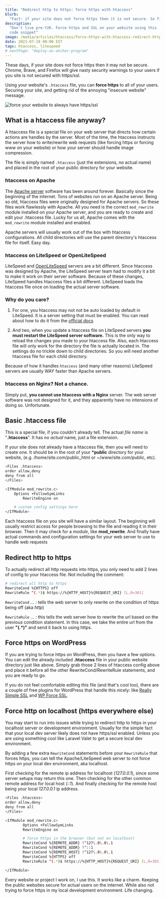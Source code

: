 ```yaml
---
title: "Redirect http to https: force https with htaccess"
blurb:
  "Fact: if your site does not force https then it is not secure. So fix it."
description:
  "Don't live pre-Y2K. Force https and SSL on your website using this .htaccess
  code snippet"
image: /media/articles/htaccess/force-https-with-htaccess-redirect-http-to-https.jpg
date: 2021-07-10 00:00 EST
tags: htaccess, litespeed
# nextPage: "deploy-an-anchor-program"
---
```


These days, if your site does not force https then it may not be secure. Chrome,
Brave, and Firefox will give nasty security warnings to your users if you site
is not secured with https/ssl.

Using your website's `.htaccess` file, you can **force https** to all of your
users. Securing your site, and getting rid of the annoying "insecure website"
message.

![force your website to always have https/ssl](/media/articles/htaccess/force-https-with-htaccess-redirect-http-to-https.jpg)

## What is a htaccess file anyway?

A htaccess file is a special file on your web server that directs how certain
actions are handles by the server. Most of the time, the htaccess instructs the
server how to write/rewrite web requests (like forcing https or forcing www on
your website) or how your server should handle image compression.

The file is simply named `.htaccess` (just the extensions, no actual name) and
placed in the root of your public directory for your website.

### htaccess on Apache

The [Apache server](https://www.apache.org/) software has been around forever.
Basically since the beginning of the internet. Tons of websites run on an Apache
server. Being so old, htaccess files were originally designed for Apache
servers. So these files work flawlessly with Apache. All you need is the correct
`mod_rewrite` module installed on your Apache server, and you are ready to
create and edit your .htaccess file. Lucky for us all, Apache comes with the
`mod_rewrite` module installed and enabled.

Apache servers will usually work out of the box with htaccess configurations.
All child directories will use the parent directory's htaccess file for itself.
Easy day.

### htaccess on LiteSpeed or OpenLiteSpeed

LiteSpeed and [OpenLiteSpeed](https://openlitespeed.org/kb/) servers are a bit
different. Since htaccess was designed by Apache, the LiteSpeed server team had
to modify it a bit to make it work on their server software. Because of these
changes, LiteSpeed handles htaccess files a bit different. LiteSpeed loads the
htaccess file once on loading the actual server software.

### Why do you care?

1. For one, you htaccess may not not be auto loaded by default in LiteSpeed. It
   is a server setting that must be enabled. You can read about how to do it
   from the
   [official docs](https://openlitespeed.org/kb/how-to-autoload-htaccess-with-openlitespeed/)

2. And two, when you update a htaccess file on LiteSpeed servers **you must
   restart the LiteSpeed server software.** This is the only way to reload the
   changes you made to your htaccess file. Also, each htaccess file will only
   work for the directory the file is actually located in. The settings do no
   trickle down to child directories. So you will need another htaccess file for
   each child directory.

<Callout>

Because of how it handles `htaccess` (and many other reasons) LiteSpeed servers
are usually WAY faster than Apache servers.

</Callout>

### htaccess on Nginx? Not a chance.

Simply put, **you cannot use htaccess with a Nginx** server. The web server
software was not designed for it, and they apparently have no intensions of
doing so. Unfortunate.

## Basic .htaccess file

This is a special file, if you couldn't already tell. The actual _file name_ is
"**.htaccess**". It has no _actual_ name, just a file extension.

If your site does not already have a htaccess file, then you will need to create
one. It should be in the root of your **\*public** directory for your website,
(e.g. /home/site.com/public_html or ~/www/site.com/public, etc).

```bash
<Files .htaccess>
order allow,deny
deny from all
</Files>

<IfModule mod_rewrite.c>
	Options +FollowSymLinks
		RewriteEngine on

	# custom config settings here
</IfModule>
```

Each htaccess file on you site will have a similar layout. The beginning will
usually restrict access for people browsing to the file and reading it in their
browser. Then it may check for a _module_, like **mod_rewrite**. And finally
have actual commands and configuration settings for your web server to use to
handle web requests

## Redirect http to https

To actually redirect all http requests into https, you only need to add 2 lines
of config to your htaccess file. Not including the comment:

```bash
# redirect all http to https
RewriteCond %{HTTPS} off
RewriteRule ^(.*)$ https://%{HTTP_HOST}%{REQUEST_URI} [L,R=301]
```

`RewriteCond` ... : tells the web server to only rewrite on the condition of
https being off (aka _http_)

`RewriteRule` ... : this tells the web server how to rewrite the url based on
the previous condition statement. In this case, we take the entire url from the
user **"(.\*)"** and send it back to using https.

## Force https on WordPress

If you are trying to force https on WordPress, then you have a few options. You
can edit the already included **.htaccess** file in your public website
directory just like above. Simply grab those 2 lines of htaccess config above
and place it before all the other RewriteCond/RewriteRule statements, and you
are ready to go.

If you do not feel comfortable editing this file (and that's cool too), there
are a couple of free plugins for WordPress that handle this nicely: like
[Really Simple SSL](https://wordpress.org/plugins/really-simple-ssl/) and
[WP Force SSL](https://wordpress.org/plugins/wp-force-ssl/).

## Force http on localhost (https everywhere else)

You may start to run into issues while trying to redirect http to https in your
localhost server or development environment. Usually for the simple fact that
your local dev server likely does not have https/ssl enabled. Unless you are
using something cool like Laravel Valet to get a secure local dev environment.

By adding a few extra `RewriteCond` statements before your `RewriteRule` that
forces https, you can tell the Apache/LiteSpeed web server to not force https on
your local dev environment, aka localhost.

First checking for the remote ip address for localhost (_127.0.0.1_), since some
server setups may return this one. Then checking for the other common remote
address for local host (_::1_). And finally checking for the remote host being
your local _127.0.0.1_ ip address.

```bash
<Files .htaccess>
order allow,deny
deny from all
</Files>

<IfModule mod_rewrite.c>
		Options +FollowSymLinks
		RewriteEngine on

		# force https in the browser (but not on localhost)
		RewriteCond %{REMOTE_ADDR} !^127\.0\.0\.1
		RewriteCond %{REMOTE_ADDR} !^::1
		RewriteCond %{REMOTE_HOST} !^127\.0\.0\.1
		RewriteCond %{HTTPS} off
		RewriteRule ^(.*)$ https://%{HTTP_HOST}%{REQUEST_URI} [L,R=301]

</IfModule>
```

Every website or project I work on, I use this. It works like a charm. Keeping
the public websites secure for actual users on the internet. While also not
trying to force https in my local development environment. Life changing.

